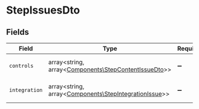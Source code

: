 # StepIssuesDto


## Fields

| Field                                                                                                    | Type                                                                                                     | Required                                                                                                 | Description                                                                                              |
| -------------------------------------------------------------------------------------------------------- | -------------------------------------------------------------------------------------------------------- | -------------------------------------------------------------------------------------------------------- | -------------------------------------------------------------------------------------------------------- |
| `controls`                                                                                               | array<string, array<[Components\StepContentIssueDto](../../Models/Components/StepContentIssueDto.md)>>   | :heavy_minus_sign:                                                                                       | Controls-related issues                                                                                  |
| `integration`                                                                                            | array<string, array<[Components\StepIntegrationIssue](../../Models/Components/StepIntegrationIssue.md)>> | :heavy_minus_sign:                                                                                       | Integration-related issues                                                                               |